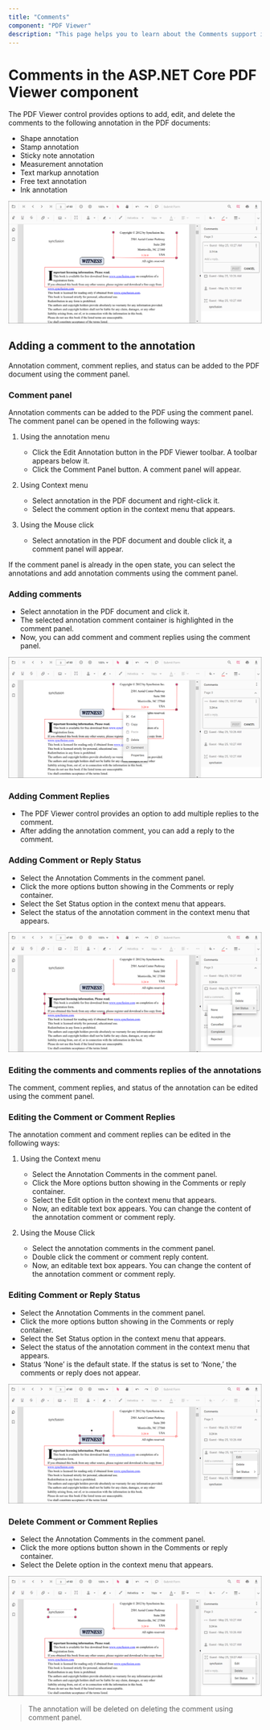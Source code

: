 ```yaml
---
title: "Comments"
component: "PDF Viewer"
description: "This page helps you to learn about the Comments support in the Syncfusion's ASP.NET Core PDF Viewer."
---
```


# Comments in the ASP.NET Core PDF Viewer component

The PDF Viewer control provides options to add, edit, and delete the comments to the following annotation in the PDF documents:

* Shape annotation
* Stamp annotation
* Sticky note annotation
* Measurement annotation
* Text markup annotation
* Free text annotation
* Ink annotation

![Comments](../../../pdfviewer/images/commentannot.png)

## Adding a comment to the annotation

Annotation comment, comment replies, and status can be added to the PDF document using the comment panel.

### Comment panel

Annotation comments can be added to the PDF using the comment panel. The comment panel can be opened in the following ways:

1. Using the annotation menu

    * Click the Edit Annotation button in the PDF Viewer toolbar. A toolbar appears below it.
    * Click the Comment Panel button. A comment panel will appear.

2. Using Context menu

    * Select annotation in the PDF document and right-click it.
    * Select the comment option in the context menu that appears.

3. Using the Mouse click

    * Select annotation in the PDF document and double click it, a comment panel will appear.

If the comment panel is already in the open state, you can select the annotations and add annotation comments using the comment panel.

### Adding comments

* Select annotation in the PDF document and click it.
* The selected annotation comment container is highlighted in the comment panel.
* Now, you can add comment and comment replies using the comment panel.

![AddingComments](../../../pdfviewer/images/stickycomment.png)

### Adding Comment Replies

* The PDF Viewer control provides an option to add multiple replies to the comment.
* After adding the annotation comment, you can add a reply to the comment.

### Adding Comment or Reply Status

* Select the Annotation Comments in the comment panel.
* Click the more options button showing in the Comments or reply container.
* Select the Set Status option in the context menu that appears.
* Select the status of the annotation comment in the context menu that appears.

![CommentStatus](../../../pdfviewer/images/commentstatus.png)

### Editing the comments and comments replies of the annotations

The comment, comment replies, and status of the annotation can be edited using the comment panel.

### Editing the Comment or Comment Replies

The annotation comment and comment replies can be edited in the following ways:

1. Using the Context menu

    * Select the Annotation Comments in the comment panel.
    * Click the More options button showing in the Comments or reply container.
    * Select the Edit option in the context menu that appears.
    * Now, an editable text box appears. You can change the content of the annotation comment or comment reply.

2. Using the Mouse Click

    * Select the annotation comments in the comment panel.
    * Double click the comment or comment reply content.
    * Now, an editable text box appears. You can change the content of the annotation comment or comment reply.

### Editing Comment or Reply Status

* Select the Annotation Comments in the comment panel.
* Click the more options button showing in the Comments or reply container.
* Select the Set Status option in the context menu that appears.
* Select the status of the annotation comment in the context menu that appears.
* Status ‘None’ is the default state. If the status is set to ‘None,’ the comments or reply does not appear.

![CommentEdit](../../../pdfviewer/images/commentsedit.png)

### Delete Comment or Comment Replies

* Select the Annotation Comments in the comment panel.
* Click the more options button shown in the Comments or reply container.
* Select the Delete option in the context menu that appears.

![CommentEdit](../../../pdfviewer/images/commentsdelete.png)

>The annotation will be deleted on deleting the comment using comment panel.